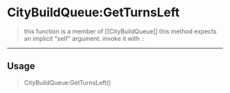 # CityBuildQueue:GetTurnsLeft
> this function is a member of [[CityBuildQueue]]
> this method expects an implicit "self" argument. invoke it with `:`
-----
## Usage
> CityBuildQueue:GetTurnsLeft()
